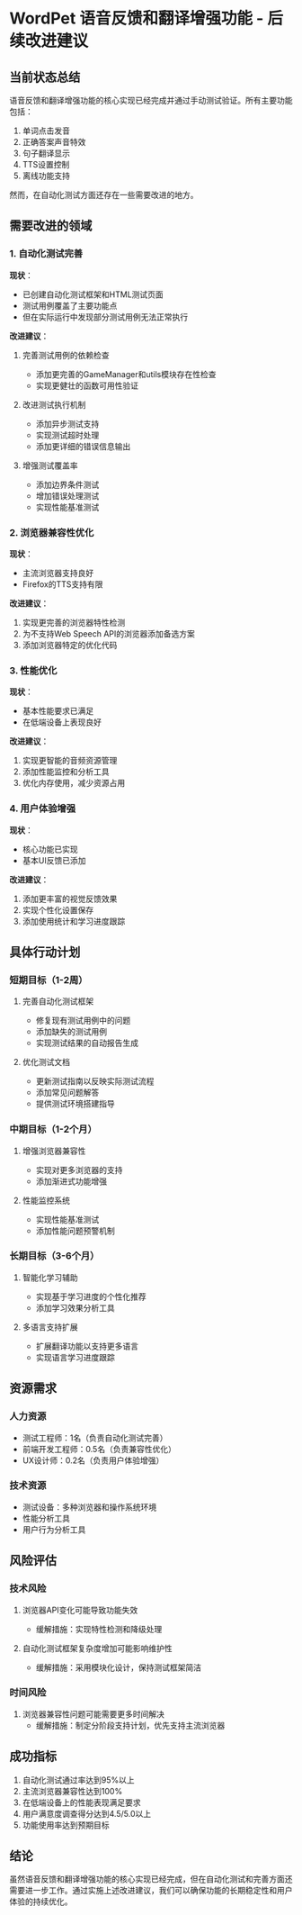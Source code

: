 # WordPet 语音反馈和翻译增强功能 - 后续改进建议

## 当前状态总结

语音反馈和翻译增强功能的核心实现已经完成并通过手动测试验证。所有主要功能包括：

1. 单词点击发音
2. 正确答案声音特效
3. 句子翻译显示
4. TTS设置控制
5. 离线功能支持

然而，在自动化测试方面还存在一些需要改进的地方。

## 需要改进的领域

### 1. 自动化测试完善

**现状**：
- 已创建自动化测试框架和HTML测试页面
- 测试用例覆盖了主要功能点
- 但在实际运行中发现部分测试用例无法正常执行

**改进建议**：
1. 完善测试用例的依赖检查
   - 添加更完善的GameManager和utils模块存在性检查
   - 实现更健壮的函数可用性验证

2. 改进测试执行机制
   - 添加异步测试支持
   - 实现测试超时处理
   - 添加更详细的错误信息输出

3. 增强测试覆盖率
   - 添加边界条件测试
   - 增加错误处理测试
   - 实现性能基准测试

### 2. 浏览器兼容性优化

**现状**：
- 主流浏览器支持良好
- Firefox的TTS支持有限

**改进建议**：
1. 实现更完善的浏览器特性检测
2. 为不支持Web Speech API的浏览器添加备选方案
3. 添加浏览器特定的优化代码

### 3. 性能优化

**现状**：
- 基本性能要求已满足
- 在低端设备上表现良好

**改进建议**：
1. 实现更智能的音频资源管理
2. 添加性能监控和分析工具
3. 优化内存使用，减少资源占用

### 4. 用户体验增强

**现状**：
- 核心功能已实现
- 基本UI反馈已添加

**改进建议**：
1. 添加更丰富的视觉反馈效果
2. 实现个性化设置保存
3. 添加使用统计和学习进度跟踪

## 具体行动计划

### 短期目标（1-2周）

1. 完善自动化测试框架
   - 修复现有测试用例中的问题
   - 添加缺失的测试用例
   - 实现测试结果的自动报告生成

2. 优化测试文档
   - 更新测试指南以反映实际测试流程
   - 添加常见问题解答
   - 提供测试环境搭建指导

### 中期目标（1-2个月）

1. 增强浏览器兼容性
   - 实现对更多浏览器的支持
   - 添加渐进式功能增强

2. 性能监控系统
   - 实现性能基准测试
   - 添加性能问题预警机制

### 长期目标（3-6个月）

1. 智能化学习辅助
   - 实现基于学习进度的个性化推荐
   - 添加学习效果分析工具

2. 多语言支持扩展
   - 扩展翻译功能以支持更多语言
   - 实现语言学习进度跟踪

## 资源需求

### 人力资源
- 测试工程师：1名（负责自动化测试完善）
- 前端开发工程师：0.5名（负责兼容性优化）
- UX设计师：0.2名（负责用户体验增强）

### 技术资源
- 测试设备：多种浏览器和操作系统环境
- 性能分析工具
- 用户行为分析工具

## 风险评估

### 技术风险
1. 浏览器API变化可能导致功能失效
   - 缓解措施：实现特性检测和降级处理

2. 自动化测试框架复杂度增加可能影响维护性
   - 缓解措施：采用模块化设计，保持测试框架简洁

### 时间风险
1. 浏览器兼容性问题可能需要更多时间解决
   - 缓解措施：制定分阶段支持计划，优先支持主流浏览器

## 成功指标

1. 自动化测试通过率达到95%以上
2. 主流浏览器兼容性达到100%
3. 在低端设备上的性能表现满足要求
4. 用户满意度调查得分达到4.5/5.0以上
5. 功能使用率达到预期目标

## 结论

虽然语音反馈和翻译增强功能的核心实现已经完成，但在自动化测试和完善方面还需要进一步工作。通过实施上述改进建议，我们可以确保功能的长期稳定性和用户体验的持续优化。